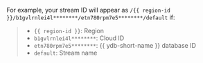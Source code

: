 For example, your stream ID will appear as `/{{ region-id }}/b1gvlrnlei4l********/etn780rpm7e5********/default` if:
> * `{{ region-id }}`: Region
> * `b1gvlrnlei4l********`: Cloud ID
> * `etn780rpm7e5********`: {{ ydb-short-name }} database ID
> * `default`: Stream name
